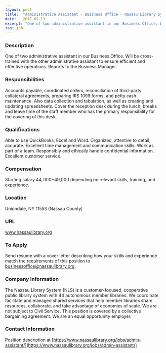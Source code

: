 ```yaml
---
layout: post
title:  "Administrative Assistant - Business Office - Nassau Library System"
date:   2017-09-13
excerpt: "One of two administrative assistant in our Business Office. Will be cross-trained with the other administrative assistant to ensure efficient and effective operations.  Reports to the Business Manager."
tag: job
---
```


### Description   

One of two administrative assistant in our Business Office. Will be cross-trained with the other administrative assistant to ensure efficient and effective operations.  Reports to the Business Manager.


### Responsibilities   

Accounts payable, coordinated orders, reconciliation of third-party collateral agreements, preparing IRS 1099 forms, and petty cash maintenance.  Also data collection and tabulation, as well as creating and updating spreadsheets.  Cover the reception desk during the lunch, breaks and leave time of the staff member who has the primary responsibility for the covering of this desk. 


### Qualifications   

Able to use QuickBooks, Excel and Word.  Organized, attentive to detail, accurate. Excellent time management and communication skills.  Work as part of a team.
Responsibly and ethically handle confidential information.  Excellent customer service.  


### Compensation   

Starting salary $44,000-$49,000 depending on relevant skills, training, and experience.


### Location   

Uniondale, NY  11553  (Nassau County)


### URL   

www.nassaulibrary.org

### To Apply   

Send resume with a cover letter describing how your skills and experience match the requirements of this position to businessoffice@nassaulibrary.org.



### Company Information   

The Nassau Library System (NLS) is a customer-focused, cooperative public library system with 44 autonomous member libraries.  We coordinate, facilitate and managed shared services that help member libraries share resources, collaborate, and take advantage of economies of scale.  We are not subject to Civil Service.  This position is covered by a collective bargaining agreement.  We are an equal opportunity employer.


### Contact Information   

  Position description at  [https://www.nassaulibrary.org/jobs/admin-assistant/](https://www.nassaulibrary.org/jobs/admin-assistant/)

